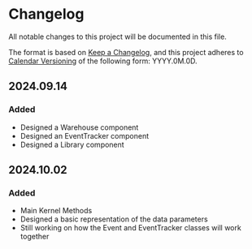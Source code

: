 # Changelog

All notable changes to this project will be documented in this file.

The format is based on [Keep a Changelog](https://keepachangelog.com/en/1.1.0/),
and this project adheres to [Calendar Versioning](https://calver.org/) of
the following form: YYYY.0M.0D.

## 2024.09.14

### Added

- Designed a Warehouse component
- Designed an EventTracker component
- Designed a Library component

## 2024.10.02

### Added

- Main Kernel Methods
- Designed a basic representation of the data parameters
- Still working on how the Event and EventTracker classes will work together
